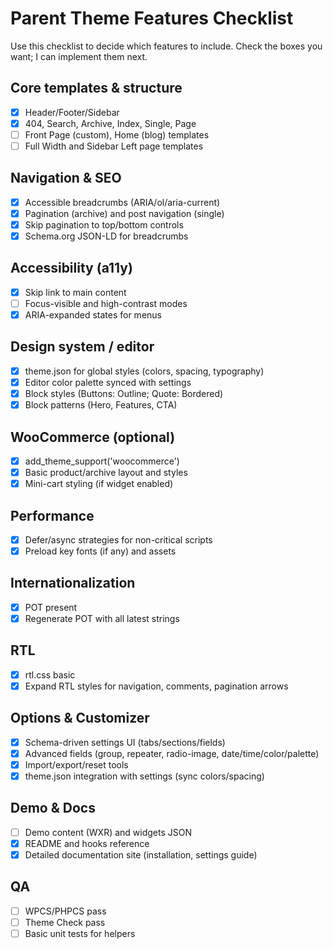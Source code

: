 # Parent Theme Features Checklist

Use this checklist to decide which features to include. Check the boxes you want; I can implement them next.

## Core templates & structure

-   [x] Header/Footer/Sidebar
-   [x] 404, Search, Archive, Index, Single, Page
-   [ ] Front Page (custom), Home (blog) templates
-   [ ] Full Width and Sidebar Left page templates

## Navigation & SEO

-   [x] Accessible breadcrumbs (ARIA/ol/aria-current)
-   [x] Pagination (archive) and post navigation (single)
-   [x] Skip pagination to top/bottom controls
-   [x] Schema.org JSON-LD for breadcrumbs

## Accessibility (a11y)

-   [x] Skip link to main content
-   [ ] Focus-visible and high-contrast modes
-   [x] ARIA-expanded states for menus

## Design system / editor

-   [x] theme.json for global styles (colors, spacing, typography)
-   [x] Editor color palette synced with settings
-   [x] Block styles (Buttons: Outline; Quote: Bordered)
-   [x] Block patterns (Hero, Features, CTA)

## WooCommerce (optional)

-   [x] add_theme_support('woocommerce')
-   [x] Basic product/archive layout and styles
-   [x] Mini-cart styling (if widget enabled)

## Performance

-   [x] Defer/async strategies for non-critical scripts
-   [x] Preload key fonts (if any) and assets

## Internationalization

-   [x] POT present
-   [x] Regenerate POT with all latest strings

## RTL

-   [x] rtl.css basic
-   [x] Expand RTL styles for navigation, comments, pagination arrows

## Options & Customizer

-   [x] Schema-driven settings UI (tabs/sections/fields)
-   [x] Advanced fields (group, repeater, radio-image, date/time/color/palette)
-   [x] Import/export/reset tools
-   [x] theme.json integration with settings (sync colors/spacing)

## Demo & Docs

-   [ ] Demo content (WXR) and widgets JSON
-   [x] README and hooks reference
-   [x] Detailed documentation site (installation, settings guide)

## QA

-   [ ] WPCS/PHPCS pass
-   [ ] Theme Check pass
-   [ ] Basic unit tests for helpers
